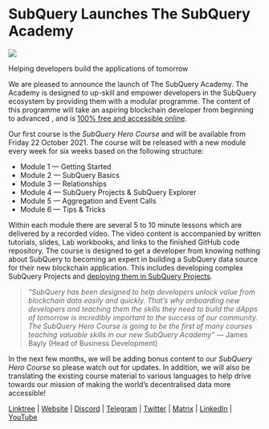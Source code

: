 # SubQuery Launches The SubQuery Academy

![](https://miro.medium.com/max/700/1*5zmCSCrmqL2gGE-BP_6rDQ.png)

Helping developers build the applications of tomorrow

We are pleased to announce the launch of The SubQuery Academy. The Academy is designed to up-skill and empower developers in the SubQuery ecosystem by providing them with a modular programme. The content of this programme will take an aspiring blockchain developer from beginning to advanced , and is  [100% free and accessible online](https://doc.subquery.network/).

Our first course is the  *SubQuery Hero Course*  and will be available from Friday 22 October 2021. The course will be released with a new module every week for six weeks based on the following structure:

-   Module 1 — Getting Started
-   Module 2 — SubQuery Basics
-   Module 3 — Relationships
-   Module 4 — SubQuery Projects & SubQuery Explorer
-   Module 5 — Aggregation and Event Calls
-   Module 6 — Tips & Tricks

Within each module there are several 5 to 10 minute lessons which are delivered by a recorded video. The video content is accompanied by written tutorials, slides, Lab workbooks, and links to the finished GitHub code repository. The course is designed to get a developer from knowing nothing about SubQuery to becoming an expert in building a SubQuery data source for their new blockchain application. This includes developing complex SubQuery Projects and  [deploying them in SubQuery Projects](https://project.subquery.network/).

>*“SubQuery has been designed to help developers unlock value from blockchain data easily and quickly. That’s why onboarding new developers and teaching them the skills they need to build the dApps of tomorrow is incredibly important to the success of our community. The SubQuery Hero Course is going to be the first of many courses teaching valuable skills in our new SubQuery Academy”* — James Bayly (Head of Business Development)

In the next few months, we will be adding bonus content to our *SubQuery Hero Course* so please watch out for updates. In addition, we will also be translating the existing course material to various languages to help drive towards our mission of making the world’s decentralised data more accessible!

[Linktree](https://linktr.ee/subquerynetwork)  |  [Website](https://subquery.network/)  |  [Discord](https://discord.com/invite/78zg8aBSMG)  |  [Telegram](https://t.me/subquerynetwork)  |  [Twitter](https://twitter.com/subquerynetwork)  |  [Matrix](https://matrix.to/#/#subquery:matrix.org)  |  [LinkedIn](https://www.linkedin.com/company/subquery)  |  [YouTube](https://www.youtube.com/channel/UCi1a6NUUjegcLHDFLr7CqLw)
